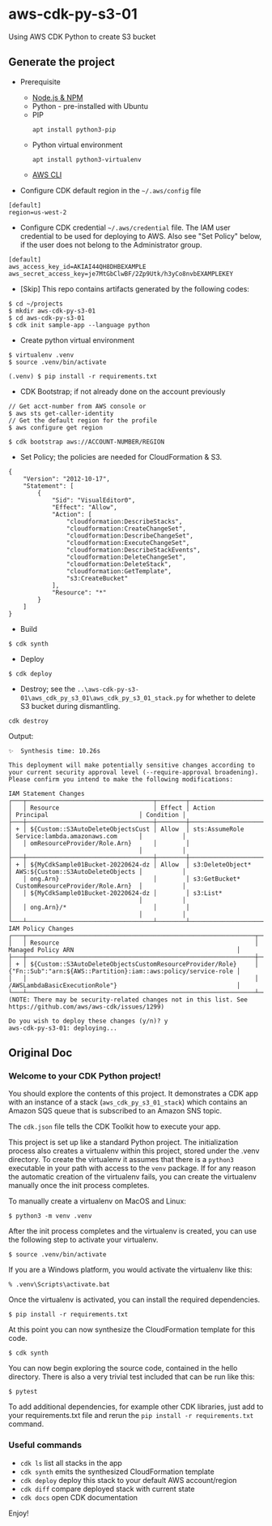 # aws-cdk-py-s3-01

Using AWS CDK Python to create S3 bucket

## Generate the project
- Prerequisite
  - [Node.js & NPM](https://heynode.com/tutorial/install-nodejs-locally-nvm/) 
  - Python - pre-installed with Ubuntu
  - PIP 
    ```
    apt install python3-pip
    ```
  - Python virtual environment
    ```
    apt install python3-virtualenv
    ```
  - [AWS CLI](https://docs.aws.amazon.com/cli/latest/userguide/getting-started-install.html)

- Configure CDK default region in the `~/.aws/config` file
```
[default]
region=us-west-2
```

- Configure CDK credential `~/.aws/credential` file. The IAM user credential
  to be used for deploying to AWS. Also see "Set Policy" below, if the user
  does not belong to the Administrator group.  
```
[default]
aws_access_key_id=AKIAI44QH8DHBEXAMPLE
aws_secret_access_key=je7MtGbClwBF/2Zp9Utk/h3yCo8nvbEXAMPLEKEY
```

- [Skip] This repo contains artifacts generated by the following codes:
```
$ cd ~/projects
$ mkdir aws-cdk-py-s3-01
$ cd aws-cdk-py-s3-01
$ cdk init sample-app --language python
```

- Create python virtual environment
```
$ virtualenv .venv
$ source .venv/bin/activate

(.venv) $ pip install -r requirements.txt
```

- CDK Bootstrap; if not already done on the account previously 
```
// Get acct-number from AWS console or
$ aws sts get-caller-identity
// Get the default region for the profile
$ aws configure get region

$ cdk bootstrap aws://ACCOUNT-NUMBER/REGION
```

- Set Policy; the policies are needed for CloudFormation & S3.
```
{
    "Version": "2012-10-17",
    "Statement": [
        {
            "Sid": "VisualEditor0",
            "Effect": "Allow",
            "Action": [
                "cloudformation:DescribeStacks",
                "cloudformation:CreateChangeSet",
                "cloudformation:DescribeChangeSet",
                "cloudformation:ExecuteChangeSet",
                "cloudformation:DescribeStackEvents",
                "cloudformation:DeleteChangeSet",
                "cloudformation:DeleteStack",
                "cloudformation:GetTemplate",
                "s3:CreateBucket"
            ],
            "Resource": "*"
        }
    ]
}
```

- Build
```
$ cdk synth
```

- Deploy
```
$ cdk deploy
```

- Destroy; see the `..\aws-cdk-py-s3-01\aws_cdk_py_s3_01\aws_cdk_py_s3_01_stack.py`
  for whether to delete S3 bucket during dismantling. 
```
cdk destroy
```

Output:
```
✨  Synthesis time: 10.26s

This deployment will make potentially sensitive changes according to your current security approval level (--require-approval broadening).
Please confirm you intend to make the following modifications:

IAM Statement Changes
┌───┬───────────────────────────────────┬────────┬───────────────────────────────────┬───────────────────────────────────┬───────────┐
│   │ Resource                          │ Effect │ Action                            │ Principal                         │ Condition │
├───┼───────────────────────────────────┼────────┼───────────────────────────────────┼───────────────────────────────────┼───────────┤
│ + │ ${Custom::S3AutoDeleteObjectsCust │ Allow  │ sts:AssumeRole                    │ Service:lambda.amazonaws.com      │           │
│   │ omResourceProvider/Role.Arn}      │        │                                   │                                   │           │
├───┼───────────────────────────────────┼────────┼───────────────────────────────────┼───────────────────────────────────┼───────────┤
│ + │ ${MyCdkSample01Bucket-20220624-dz │ Allow  │ s3:DeleteObject*                  │ AWS:${Custom::S3AutoDeleteObjects │           │
│   │ ong.Arn}                          │        │ s3:GetBucket*                     │ CustomResourceProvider/Role.Arn}  │           │
│   │ ${MyCdkSample01Bucket-20220624-dz │        │ s3:List*                          │                                   │           │
│   │ ong.Arn}/*                        │        │                                   │                                   │           │
└───┴───────────────────────────────────┴────────┴───────────────────────────────────┴───────────────────────────────────┴───────────┘
IAM Policy Changes
┌───┬───────────────────────────────────────────────────────────────┬────────────────────────────────────────────────────────────────┐
│   │ Resource                                                      │ Managed Policy ARN                                             │
├───┼───────────────────────────────────────────────────────────────┼────────────────────────────────────────────────────────────────┤
│ + │ ${Custom::S3AutoDeleteObjectsCustomResourceProvider/Role}     │ {"Fn::Sub":"arn:${AWS::Partition}:iam::aws:policy/service-role │
│   │                                                               │ /AWSLambdaBasicExecutionRole"}                                 │
└───┴───────────────────────────────────────────────────────────────┴────────────────────────────────────────────────────────────────┘
(NOTE: There may be security-related changes not in this list. See https://github.com/aws/aws-cdk/issues/1299)

Do you wish to deploy these changes (y/n)? y
aws-cdk-py-s3-01: deploying...
```

## Original Doc

### Welcome to your CDK Python project!

You should explore the contents of this project. It demonstrates a CDK app with an instance of a stack (`aws_cdk_py_s3_01_stack`)
which contains an Amazon SQS queue that is subscribed to an Amazon SNS topic.

The `cdk.json` file tells the CDK Toolkit how to execute your app.

This project is set up like a standard Python project.  The initialization process also creates
a virtualenv within this project, stored under the .venv directory.  To create the virtualenv
it assumes that there is a `python3` executable in your path with access to the `venv` package.
If for any reason the automatic creation of the virtualenv fails, you can create the virtualenv
manually once the init process completes.

To manually create a virtualenv on MacOS and Linux:

```
$ python3 -m venv .venv
```

After the init process completes and the virtualenv is created, you can use the following
step to activate your virtualenv.

```
$ source .venv/bin/activate
```

If you are a Windows platform, you would activate the virtualenv like this:

```
% .venv\Scripts\activate.bat
```

Once the virtualenv is activated, you can install the required dependencies.

```
$ pip install -r requirements.txt
```

At this point you can now synthesize the CloudFormation template for this code.

```
$ cdk synth
```

You can now begin exploring the source code, contained in the hello directory.
There is also a very trivial test included that can be run like this:

```
$ pytest
```

To add additional dependencies, for example other CDK libraries, just add to
your requirements.txt file and rerun the `pip install -r requirements.txt`
command.

### Useful commands

 * `cdk ls`          list all stacks in the app
 * `cdk synth`       emits the synthesized CloudFormation template
 * `cdk deploy`      deploy this stack to your default AWS account/region
 * `cdk diff`        compare deployed stack with current state
 * `cdk docs`        open CDK documentation

Enjoy!
